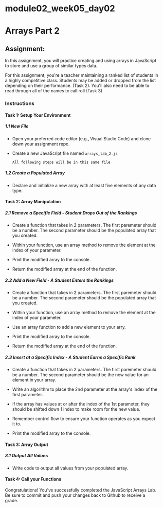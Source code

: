 # module02_week05_day02

# Arrays Part 2

## Assignment: 

In this assignment, you will practice creating and using arrays in JavaScript to store and use a group of similar types data.

For this assignment, you're a teacher maintaining a ranked list of students in a highly competitive class. Students may be added or dropped from the list depending on their performance. (Task 2). You'll also need to be able to read through all of the names to call roll (Task 3)

### Instructions

#### Task 1: Setup Your Environment

##### 1.1 New File

- Open your preferred code editor (e.g., Visual Studio Code) and clone down your assignment repo.

- Create a new JavaScript file named `arrays_lab_2.js`

    ```All following steps will be in this same file```

##### 1.2 Create a Populated Array

- Declare and initialize a new array with at least five elements of any data type.

#### Task 2: Array Manipulation

##### 2.1 Remove a Specific Field - Student Drops Out of the Rankings

- Create a function that takes in 2 parameters. The first paremeter should be a number. The second parameter should be the populated array that you created.

- Within your function, use an array method to remove the element at the index of your parameter.

- Print the modified array to the console.

- Return the modified array at the end of the function.

##### 2.2 Add a New Field - A Student Enters the Rankings

- Create a function that takes in 2 parameters. The first paremeter should be a number. The second parameter should be the populated array that you created.

- Within your function, use an array method to remove the element at the index of your parameter.

- Use an array function to add a new element to your arry.

- Print the modified array to the console.

- Return the modified array at the end of the function.

##### 2.3 Insert at a Specific Index - A Student Earns a Specific Rank

- Create a function that takes in 2 parameters. The first paremeter should be a number. The second parameter should be the new value for an element in your array.

- Write an algorithm to place the 2nd parameter at the array's index of the first parameter.

- If the array has values at or after the index of the 1st parameter, they should be shifted down 1 index to make room for the new value.

- Remember control flow to ensure your function operates as you expect it to.

- Print the modified array to the console.

#### Task 3: Array Output

##### 3.1 Output All Values

- Write code to output all values from your populated array.

#### Task 4: Call your Functions

Congratulations! You've successfully completed the JavaScript Arrays Lab. Be sure to commit and push your changes back to Github to receive a grade.
